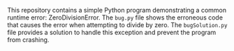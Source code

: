 This repository contains a simple Python program demonstrating a common runtime error: ZeroDivisionError.  The `bug.py` file shows the erroneous code that causes the error when attempting to divide by zero. The `bugSolution.py` file provides a solution to handle this exception and prevent the program from crashing.